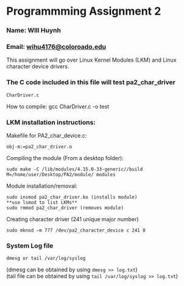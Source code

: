 # Programmming Assignment 2

### Name: WIll Huynh<br/>
### Email: wihu4176@coloroado.edu

This assignment will go over Linux Kernel Modules (LKM) and Linux character device drivers.

### The C code included in this file will test pa2_char_driver

```
CharDriver.c
```
How to compile: gcc CharDriver.c -o test

### LKM installation instructions:

Makefile for PA2_char_device.c:
```
obj-m:=pa2_char_driver.o

```
Compiling the module (From a desktop folder):
```
sudo make -C /lib/modules/4.15.0-33-generic//build M=/home/user/Desktop/PA2/module/ modules

```
Module installation/removal: 
```
sudo insmod pa2_char_driver.ko (installs module)
**use lsmod to list LKMs**
sudo rmmod pa2_char_driver (removes module)
```
Creating character driver (241 unique major number)
```
sudo mknod –m 777 /dev/pa2_character_device c 241 0

```

### System Log file
```
dmesg or tail /var/log/syslog
```
(dmesg can be obtained by using `dmesg >> log.txt`)<br/>
(tail file can be obtained by using `tail /var/log/syslog >> log.txt`)
